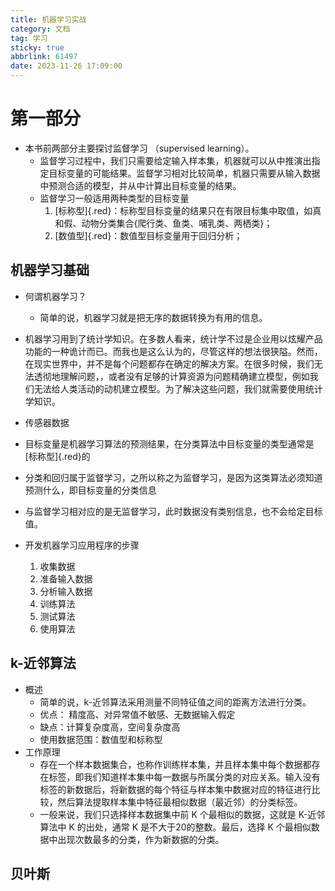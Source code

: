 ```yaml
---
title: 机器学习实战
category: 文档
tag: 学习
sticky: true
abbrlink: 61497
date: 2023-11-26 17:09:00
---
```


# 第一部分

- 本书前两部分主要探讨监督学习 （supervised learning）。
    - 监督学习过程中，我们只需要给定输入样本集，机器就可以从中推演出指定目标变量的可能结果。监督学习相对比较简单，机器只需要从输入数据中预测合适的模型，并从中计算出目标变量的结果。
    - 监督学习一般适用两种类型的目标变量
        1. [标称型]{.red}：标称型目标变量的结果只在有限目标集中取值，如真和假、动物分类集合{爬行类、鱼类、哺乳类、两栖类}；
        2. [数值型]{.red}：数值型目标变量用于回归分析；
    

## 机器学习基础

- 何谓机器学习？
    - 简单的说，机器学习就是把无序的数据转换为有用的信息。

- 机器学习用到了统计学知识。在多数人看来，统计学不过是企业用以炫耀产品功能的一种诡计而已。而我也是这么认为的，尽管这样的想法很狭隘。然而，在现实世界中，并不是每个问题都存在确定的解决方案。在很多时候，我们无法透彻地理解问题，，或者没有足够的计算资源为问题精确建立模型，例如我们无法给人类活动的动机建立模型。为了解决这些问题，我们就需要使用统计学知识。

- 传感器数据

- 目标变量是机器学习算法的预测结果，在分类算法中目标变量的类型通常是[标称型]{.red}的

- 分类和回归属于监督学习，之所以称之为监督学习，是因为这类算法必须知道预测什么，即目标变量的分类信息

- 与监督学习相对应的是无监督学习，此时数据没有类别信息，也不会给定目标值。

- 开发机器学习应用程序的步骤
    1. 收集数据
    2. 准备输入数据
    3. 分析输入数据
    4. 训练算法
    5. 测试算法
    6. 使用算法

## k-近邻算法

- 概述
    - 简单的说，k-近邻算法采用测量不同特征值之间的距离方法进行分类。
    - 优点： 精度高、对异常值不敏感、无数据输入假定
    - 缺点：计算复杂度高，空间复杂度高
    - 使用数据范围：数值型和标称型
- 工作原理
    - 存在一个样本数据集合，也称作训练样本集，并且样本集中每个数据都存在标签，即我们知道样本集中每一数据与所属分类的对应关系。输入没有标签的新数据后，将新数据的每个特征与样本集中数据对应的特征进行比较，然后算法提取样本集中特征最相似数据（最近邻）的分类标签。
    - 一般来说，我们只选择样本数据集中前 K 个最相似的数据，这就是 K-近邻算法中 K 的出处，通常 K 是不大于20的整数。最后，选择 K 个最相似数据中出现次数最多的分类，作为新数据的分类。

## 贝叶斯